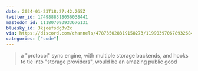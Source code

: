 ```yaml
---
date: 2024-01-23T18:27:42.265Z
twitter_id: 1749888318056038441
mastodon_id: 111807093933676131
bluesky_id: 3kjoefsdg3v2x
via: https://discord.com/channels/478735028319158273/1199039706789326848/1199419885026029661
categories: ["code"]
---
```

> a "protocol" sync engine, with multiple storage backends, and hooks to tie into "storage providers", would be an amazing public good
